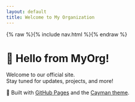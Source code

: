 ```yaml
---
layout: default
title: Welcome to My Organization
---
```

{% raw %}{% include nav.html %}{% endraw %}
# 👋 Hello from MyOrg!

Welcome to our official site.  
Stay tuned for updates, projects, and more!

🚀 Built with [GitHub Pages](https://pages.github.com) and the [Cayman theme](https://github.com/pages-themes/cayman).
